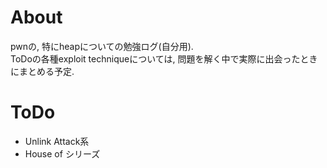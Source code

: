 # About
pwnの, 特にheapについての勉強ログ(自分用).  
ToDoの各種exploit techniqueについては, 問題を解く中で実際に出会ったときにまとめる予定.  

# ToDo
- Unlink Attack系
- House of シリーズ